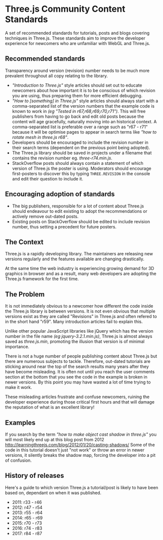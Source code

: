 # Three.js Community Content Standards

A set of recommended standards for tutorials, posts and blogs covering techniques in Three.js. These standards aim to improve the developer experience for newcomers who are unfamiliar with WebGL and Three.js.

## Recommended standards 

Transparency around version (revision) number needs to be much more prevalent throughout all copy relating to the library. 

 - _"Introduction to Three.js"_ style articles should set out to educate newcomers about how important it is to be conscious of which revision you are using, thus preparing them for more efficient debugging.
 - _"How to [something] in Three.js"_ style articles should always start with a comma-separated list of the version numbers that the example code is known to work in _(eg "Tested in r67,r68,r69,r70,r71")_. This will free publishers from having to go back and edit old posts because the content will age gracefully, naturally moving into an historical context. A comma-separated list is preferable over a range such as "r67 - r71" because it will be optimise pages to appear in search terms like _"how to rotate mesh in three.js r68"_.
 - Developers should be encouraged to include the revision number in their search terms (dependent on the previous point being adopted). 
 - The Three.js library should be saved in projects under a filename that contains the revision number eg. _three-r74.min.js_.
 - StackOverflow posts should always contain a statement of which version of Three.js the poster is using. Moderators should encourage first-posters to discover this by typing `THREE.REVISION` in the console and edit their question to include it.

## Encouraging adoption of standards

 - The big publishers, responsible for a lot of content about Three.js should endeavour to edit existing to adopt the recommendations or actively remove out-dated posts.
 - Existing posts on StackOverflow should be edited to include revision number, thus setting a precedent for future posters.

## The Context

Three.js is a rapidly developing library. The maintainers are releasing new versions regularly and the features available are changing drastically. 

At the same time the web industry is experiencing growing demand for 3D graphics in browser and as a result, many web developers are adopting the Three.js framework for the first time. 

## The Problem

It is not immediately obvious to a newcomer how different the code inside the Three.js library is between versions. It is not even obvious that multiple versions exist as they are called "Revisions" in Three.js and often refered to in the short hand "r59". Many introduction articles fail to explain this. 

Unlike other popular JavaScript libraries like jQuery which has the version number in the file name _(eg jquery-3.2.1.min.js)_, Three.js is almost always saved as _three.js.min_, promoting the illusion that version is of minimal importance.

There is not a huge number of people publishing content about Three.js but there are numerous subjects to tackle. Therefore, out-dated tutorials are sticking around near the top of the search results many years after they have become misleading. It is often not until you reach the user comments section at the bottom that you see the code in the example is broken in newer versions. By this point you may have wasted a lot of time trying to make it work. 

These misleading articles frustrate and confuse newcomers, ruining the developer experience during those critical first hours and that will damage the reputation of what is an excellent library!

## Examples

If you search by the term _"how to make object cast shadow in three.js"_ you will most likely end up at this blog post from 2012 http://learningthreejs.com/blog/2012/01/20/casting-shadows/  Some of the code in this tutorial doesn't just "not work" or throw an error in newer versions, it silently breaks the shadow map, forcing the developer into a pit of confusion.

## History of releases

Here's a guide to which version Three.js a tutorial/post is likely to have been based on, dependant on when it was published. 

 - 2011: r33 - r46
 - 2012: r47 - r54
 - 2013: r55 - r64
 - 2014: r65 - r69
 - 2015: r70 - r73
 - 2016: r74 - r83
 - 2017: r84 - r87

